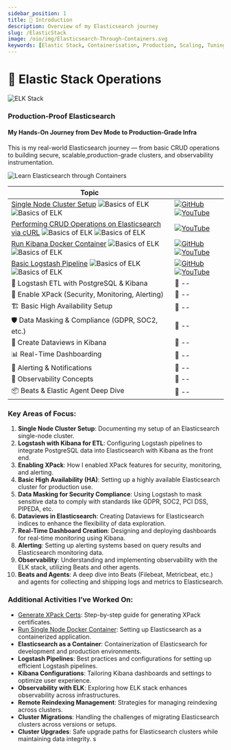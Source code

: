 ```yaml
---
sidebar_position: 1
title: 🫧 Introduction
description: Overview of my Elasticsearch journey
slug: /ElasticStack
image: /oio/img/Elasticsearch-Through-Containers.svg
keywords: [Elastic Stack, Containerisation, Production, Scaling, Tuning, Security, Observability]
---
```

# 🫧 Elastic Stack Operations
![ELK Stack](https://img.shields.io/badge/ELK%20Stack-8A2BE2?style=for-the-badge&logo=elastic&logoColor=white)



### Production-Proof Elasticsearch 
#### My Hands-On Journey from Dev Mode to Production-Grade Infra

This is my real-world Elasticsearch journey — from basic CRUD operations to building secure, scalable,production-grade clusters, and observability instrumentation.

![Learn Elasticsearch through Containers](../../static/img/Elasticsearch-Through-Containers.svg)


| Topic  | |
|----|----|
|[Single Node Cluster Setup](./RunSingleNodeElasticsearchContainer.md) ![Basics of ELK](https://img.shields.io/badge/What%20is%20ELK%20%3F-F28E1C) ![Basics of ELK](https://img.shields.io/badge/Basic%20ELK%20Stack%20-8A2BE2)| [![GitHub](https://img.shields.io/badge/GitHub-black?logo=github&logoColor=white&style=for-the-badge)](https://github.com/jinnabaalu/ELKOperations/blob/main/elasticsearch/single-node/docker-compose.yml) [![YouTube](https://img.shields.io/badge/YouTube-red?logo=youtube&logoColor=white&style=for-the-badge)](https://youtube.com/yourchannel)|
|[Performing CRUD Operations on Elasticsearch via cURL](./ExecuteCRUDOperationOnElasticsearch.md)  ![Basics of ELK](https://img.shields.io/badge/What%20is%20ELK%20%3F-F28E1C) ![Basics of ELK](https://img.shields.io/badge/Basic%20ELK%20Stack%20-8A2BE2) |[![YouTube](https://img.shields.io/badge/YouTube-red?logo=youtube&logoColor=white&style=for-the-badge)](https://youtube.com/yourchannel)|
|[Run Kibana Docker Container](./RunKibanaContainer.md)  ![Basics of ELK](https://img.shields.io/badge/What%20is%20ELK%20%3F-F28E1C) ![Basics of ELK](https://img.shields.io/badge/Basic%20ELK%20Stack%20-8A2BE2) |[![GitHub](https://img.shields.io/badge/GitHub-black?logo=github&logoColor=white&style=for-the-badge)](https://github.com/jinnabaalu/ELKOperations/tree/main/logstash/postgres-to-elasticsearch) [![YouTube](https://img.shields.io/badge/YouTube-red?logo=youtube&logoColor=white&style=for-the-badge)](https://youtube.com/yourchannel)|
|[Basic Logstash Pipeline](./RunLogstashPipeineWithContainer.md)  ![Basics of ELK](https://img.shields.io/badge/What%20is%20ELK%20%3F-F28E1C) ![Basics of ELK](https://img.shields.io/badge/Basic%20ELK%20Stack%20-8A2BE2) |[![GitHub](https://img.shields.io/badge/GitHub-black?logo=github&logoColor=white&style=for-the-badge)](https://raw.githubusercontent.com/jinnabaalu/ELKOperations/refs/heads/main/kibana/docker-compose.yml) [![YouTube](https://img.shields.io/badge/YouTube-red?logo=youtube&logoColor=white&style=for-the-badge)](https://youtube.com/yourchannel)|
🔄 Logstash ETL with PostgreSQL & Kibana | 🔗 -- | 🔗 -- | View | Activity Log
🔐 Enable XPack (Security, Monitoring, Alerting) | 🔗 -- | 🔗 -- | WIP | Activity Log
🏗️ Basic High Availability Setup | 🔗 -- | 🔗 -- | WIP | Activity Log
🛡️ Data Masking & Compliance (GDPR, SOC2, etc.) | 🔗 -- | 🔗 -- | WIP | Activity Log
🧭 Create Dataviews in Kibana | 🔗 -- | 🔗 -- | WIP | Activity Log
📊 Real-Time Dashboarding | 🔗 -- | 🔗 -- | WIP | Activity Log
🚨 Alerting & Notifications | 🔗 -- | 🔗 -- | WIP | Activity Log
🔭 Observability Concepts | 🔗 -- | 🔗 -- | WIP | Activity Log
📦 Beats & Elastic Agent Deep Dive | 🔗 -- | 🔗 -- | WIP | Activity Log

### Key Areas of Focus:
1. **Single Node Cluster Setup**: Documenting my setup of an Elasticsearch single-node cluster.
2. **Logstash with Kibana for ETL**: Configuring Logstash pipelines to integrate PostgreSQL data into Elasticsearch with Kibana as the front end.
3. **Enabling XPack**: How I enabled XPack features for security, monitoring, and alerting.
4. **Basic High Availability (HA)**: Setting up a highly available Elasticsearch cluster for production use.
5. **Data Masking for Security Compliance**: Using Logstash to mask sensitive data to comply with standards like GDPR, SOC2, PCI DSS, PIPEDA, etc.
6. **Dataviews in Elasticsearch**: Creating Dataviews for Elasticsearch indices to enhance the flexibility of data exploration.
7. **Real-Time Dashboard Creation**: Designing and deploying dashboards for real-time monitoring using Kibana.
8. **Alerting**: Setting up alerting systems based on query results and Elasticsearch monitoring data.
9. **Observability**: Understanding and implementing observability with the ELK stack, utilizing Beats and other agents.
10. **Beats and Agents**: A deep dive into Beats (Filebeat, Metricbeat, etc.) and agents for collecting and shipping logs and metrics to Elasticsearch.

### Additional Activities I’ve Worked On:
- [Generate XPack Certs](./CertificateGenerator.md): Step-by-step guide for generating XPack certificates.
- [Run Single Node Docker Container](./SingleNodeDocker.md): Setting up Elasticsearch as a containerized application.
- **Elasticsearch as a Container**: Containerization of Elasticsearch for development and production environments.
- **Logstash Pipelines**: Best practices and configurations for setting up efficient Logstash pipelines.
- **Kibana Configurations**: Tailoring Kibana dashboards and settings to optimize user experience.
- **Observability with ELK**: Exploring how ELK stack enhances observability across infrastructures.
- **Remote Reindexing Management**: Strategies for managing reindexing across clusters.
- **Cluster Migrations**: Handling the challenges of migrating Elasticsearch clusters across versions or setups.
- **Cluster Upgrades**: Safe upgrade paths for Elasticsearch clusters while maintaining data integrity.
s